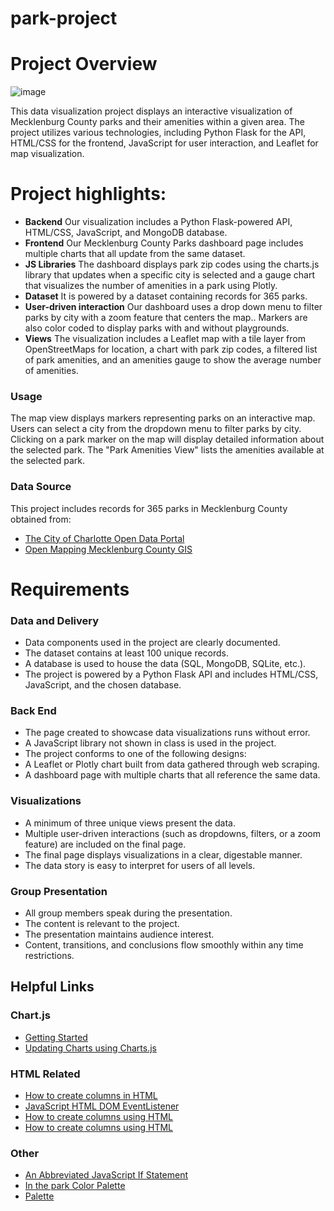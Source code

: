 # park-project
# Project Overview
![image](https://github.com/asosatrejo/park-project/assets/135572871/2e243cf5-0c31-485a-90d9-9a748c30656c)

This data visualization project displays an interactive visualization of Mecklenburg County parks and their amenities within a given area. The project utilizes various technologies, including Python Flask for the API, HTML/CSS for the frontend, JavaScript for user interaction, and Leaflet for map visualization.

# Project highlights:
- **Backend** Our visualization includes a Python Flask-powered API, HTML/CSS, JavaScript, and MongoDB database. <br>
- **Frontend** Our Mecklenburg County Parks dashboard page includes multiple charts that all update from the same dataset. <br>
- **JS Libraries** The dashboard displays park zip codes using the charts.js library that updates when a specific city is selected and a gauge chart that visualizes the number of amenities in a park using Plotly.<br>
- **Dataset** It is powered by a dataset containing records for 365 parks. <br>
- **User-driven interaction** Our dashboard uses a drop down menu to filter parks by city with a zoom feature that centers the map.. Markers are also color coded to display parks with and without playgrounds. <br>
- **Views** The visualization includes a Leaflet map with a tile layer from OpenStreetMaps for location, a chart with park zip codes, a filtered list of park amenities, and an amenities gauge to show the average number of 
 amenities. <br>

### Usage
The map view displays markers representing parks on an interactive map.
Users can select a city from the dropdown menu to filter parks by city.
Clicking on a park marker on the map will display detailed information about the selected park.
The "Park Amenities View" lists the amenities available at the selected park.

### Data Source
This project includes records for 365 parks in Mecklenburg County obtained from:
* [The City of Charlotte Open Data Portal](https://data.charlottenc.gov/)
* [Open Mapping Mecklenburg County GIS](https://maps.mecknc.gov/openmapping/index.html)

# Requirements
### Data and Delivery
- Data components used in the project are clearly documented. 
- The dataset contains at least 100 unique records.
- A database is used to house the data (SQL, MongoDB, SQLite, etc.). 
- The project is powered by a Python Flask API and includes HTML/CSS, JavaScript, and the chosen database. 
### Back End 
- The page created to showcase data visualizations runs without error. 
- A JavaScript library not shown in class is used in the project. 
- The project conforms to one of the following designs: 
- A Leaflet or Plotly chart built from data gathered through web scraping.
- A dashboard page with multiple charts that all reference the same data.
### Visualizations 
- A minimum of three unique views present the data.
- Multiple user-driven interactions (such as dropdowns, filters, or a zoom feature) are included on the final page. 
- The final page displays visualizations in a clear, digestable manner. 
- The data story is easy to interpret for users of all levels. 
### Group Presentation 
- All group members speak during the presentation. 
- The content is relevant to the project.
- The presentation maintains audience interest. 
- Content, transitions, and conclusions flow smoothly within any time restrictions. 

## Helpful Links
### Chart.js
- [Getting Started](https://www.chartjs.org/docs/latest/getting-started/)
- [Updating Charts using Charts.js](https://www.chartjs.org/docs/latest/developers/updates.html)

### HTML Related
- [How to create columns in HTML](https://www.educative.io/answers/how-to-create-columns-in-html)
- [JavaScript HTML DOM EventListener](https://www.w3schools.com/js/js_htmldom_eventlistener.asp)
- [How to create columns using HTML](https://www.educative.io/answers/how-to-create-columns-in-html)
- [How to create columns using HTML](https://www.educative.io/answers/how-to-create-columns-in-html)

### Other
- [An Abbreviated JavaScript If Statement](https://www.thoughtco.com/create-a-shorter-if-statement-in-javascript-2037428#:~:text=variable%20name%20contains.-,A%20Shorter%20IF%20Statement,are%20optional%20for%20single%20statements)
- [In the park Color Palette](https://www.color-hex.com/color-palette/7650)
- [Palette](http://colrd.com/palette/19065/)
